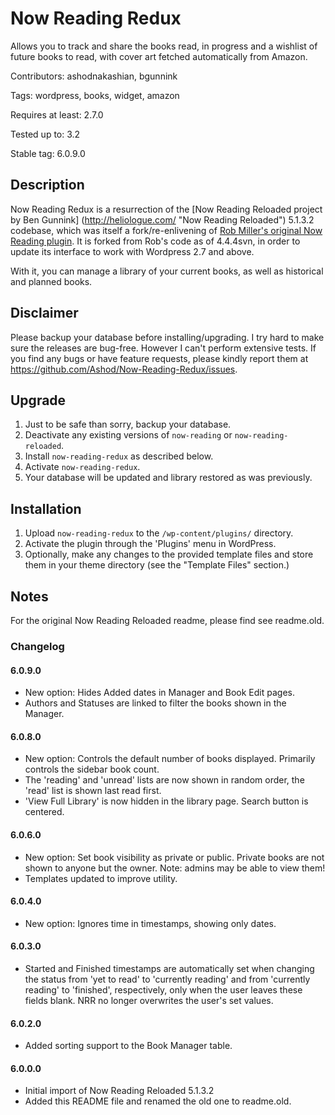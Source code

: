 # Now Reading Redux #

Allows you to track and share the books read, in progress and a wishlist of future books to read, with cover art fetched automatically from Amazon.

Contributors: ashodnakashian, bgunnink

Tags: wordpress, books, widget, amazon

Requires at least: 2.7.0

Tested up to: 3.2

Stable tag: 6.0.9.0

## Description ##

Now Reading Redux is a resurrection of the [Now Reading Reloaded project by Ben Gunnink] (http://heliologue.com/ "Now Reading Reloaded") 5.1.3.2 codebase, which was itself a fork/re-enlivening of [Rob Miller's original Now Reading plugin](http://robm.me.uk/projects/plugins/wordpress/now-reading/ "Original Now Reading Plugin").  It is forked from Rob's code as of 4.4.4svn, in order to update its interface to work with Wordpress 2.7 and above.

With it, you can manage a library of your current books, as well as historical and planned books.

## Disclaimer ##

Please backup your database before installing/upgrading. I try hard to make sure the releases are bug-free. However I can't perform extensive tests. If you find any bugs or have feature requests, please kindly report them at https://github.com/Ashod/Now-Reading-Redux/issues.

## Upgrade ##

1. Just to be safe than sorry, backup your database.
1. Deactivate any existing versions of `now-reading` or `now-reading-reloaded`.
1. Install `now-reading-redux` as described below.
1. Activate `now-reading-redux`.
1. Your database will be updated and library restored as was previously.

## Installation ##

1. Upload `now-reading-redux` to the `/wp-content/plugins/` directory.
1. Activate the plugin through the 'Plugins' menu in WordPress.
1. Optionally, make any changes to the provided template files and store them in your theme directory (see the "Template Files" section.)

## Notes ##

For the original Now Reading Reloaded readme, please find see readme.old.

### Changelog ###

#### 6.0.9.0 ####
* New option: Hides Added dates in Manager and Book Edit pages.
* Authors and Statuses are linked to filter the books shown in the Manager.

#### 6.0.8.0 ####
* New option: Controls the default number of books displayed. Primarily controls the sidebar book count.
* The 'reading' and 'unread' lists are now shown in random order, the 'read' list is shown last read first.
* 'View Full Library' is now hidden in the library page. Search button is centered.

#### 6.0.6.0 ####
* New option: Set book visibility as private or public. Private books are not shown to anyone but the owner. Note: admins may be able to view them!
* Templates updated to improve utility.

#### 6.0.4.0 ####
* New option: Ignores time in timestamps, showing only dates.

#### 6.0.3.0 ####
* Started and Finished timestamps are automatically set when changing the status from 'yet to read' to 'currently reading' and from 'currently reading' to 'finished', respectively, only when the user leaves these fields blank. NRR no longer overwrites the user's set values.

#### 6.0.2.0 ####
* Added sorting support to the Book Manager table.

#### 6.0.0.0 ####
* Initial import of Now Reading Reloaded 5.1.3.2
* Added this README file and renamed the old one to readme.old.